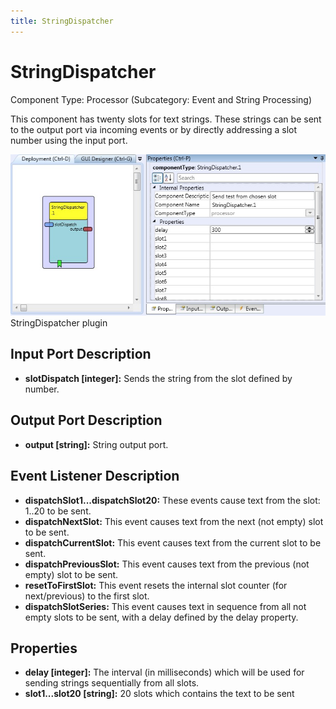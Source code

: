 ```yaml
---
title: StringDispatcher
---
```


# StringDispatcher

Component Type: Processor (Subcategory: Event and String Processing)

This component has twenty slots for text strings. These strings can be sent to the output port via incoming events or by directly addressing a slot number using the input port.

![Screenshot: StringDispatcher plugin](./img/StringDispatcher.jpg "Screenshot: StringDispatcher plugin")  
StringDispatcher plugin

## Input Port Description

- **slotDispatch \[integer\]:** Sends the string from the slot defined by number.

## Output Port Description

- **output \[string\]:** String output port.

## Event Listener Description

- **dispatchSlot1...dispatchSlot20:** These events cause text from the slot: 1..20 to be sent.
- **dispatchNextSlot:** This event causes text from the next (not empty) slot to be sent.
- **dispatchCurrentSlot:** This event causes text from the current slot to be sent.
- **dispatchPreviousSlot:** This event causes text from the previous (not empty) slot to be sent.
- **resetToFirstSlot:** This event resets the internal slot counter (for next/previous) to the first slot.
- **dispatchSlotSeries:** This event causes text in sequence from all not empty slots to be sent, with a delay defined by the delay property.

## Properties

- **delay \[integer\]:** The interval (in milliseconds) which will be used for sending strings sequentially from all slots.
- **slot1...slot20 \[string\]:** 20 slots which contains the text to be sent
